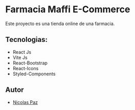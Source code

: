 
# Farmacia Maffi E-Commerce

Este proyecto es una tienda online de una farmacia.
## Tecnologias:

- React Js
- Vite Js
- React-Bootstrap
- React-Icons
- Styled-Components

## Autor

- [Nicolas Paz](https://github.com/NicolasPazz)

